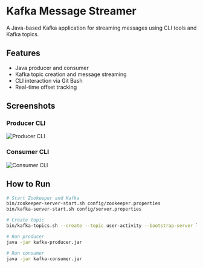 # Kafka Message Streamer 

A Java-based Kafka application for streaming messages using CLI tools and Kafka topics.

## Features
- Java producer and consumer
- Kafka topic creation and message streaming
- CLI interaction via Git Bash
- Real-time offset tracking

## Screenshots

### Producer CLI
![Producer CLI](assets/Producer&CLI.png)

### Consumer CLI
![Consumer CLI](screenshots/Consumer&CLI.png)

## How to Run

```bash
# Start Zookeeper and Kafka
bin/zookeeper-server-start.sh config/zookeeper.properties
bin/kafka-server-start.sh config/server.properties

# Create topic
bin/kafka-topics.sh --create --topic user-activity --bootstrap-server localhost:9092 --partitions 1 --replication-factor 1

# Run producer
java -jar kafka-producer.jar

# Run consumer
java -jar kafka-consumer.jar
